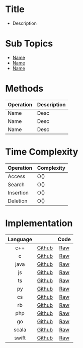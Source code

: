 # Title
* Description

<!-- Remove this if there aren't any valid sub topics -->
# Sub Topics
* [Name](Relative_path/)
* [Name](Relative_path/)
* [Name](Relative_path/)

<!-- For Data Structures Only -->
# Methods

| Operation | Description
|:--|:--
| Name | Desc
| Name | Desc
| Name | Desc

# Time Complexity

| Operation | Complexity
|:--|:--
|Access | O() 
|Search | O() 
|Insertion | O() 
|Deletion | O() 

# Implementation

| Language |  | Code
|:--: |:--: |:--:
| c++ | [Github](https://github.com/ahampriyanshu/algo_ds_101/blob/main/folder/subfolder/filename.ext) | [Raw](filename.cpp)
| c | [Github](https://github.com/ahampriyanshu/algo_ds_101/blob/main/folder/subfolder/filename.ext) | [Raw](filename.c)
| java | [Github](https://github.com/ahampriyanshu/algo_ds_101/blob/main/folder/subfolder/filename.ext) | [Raw](filename.java)
| js | [Github](https://github.com/ahampriyanshu/algo_ds_101/blob/main/folder/subfolder/filename.ext) | [Raw](filename.js)
| ts | [Github](https://github.com/ahampriyanshu/algo_ds_101/blob/main/folder/subfolder/filename.ext) | [Raw](filename.ts)
| py | [Github](https://github.com/ahampriyanshu/algo_ds_101/blob/main/folder/subfolder/filename.ext) | [Raw](filename.py)
| cs | [Github](https://github.com/ahampriyanshu/algo_ds_101/blob/main/folder/subfolder/filename.ext) | [Raw](filename.cs)
| rb | [Github](https://github.com/ahampriyanshu/algo_ds_101/blob/main/folder/subfolder/filename.ext) | [Raw](filename.rb)
| php | [Github](https://github.com/ahampriyanshu/algo_ds_101/blob/main/folder/subfolder/filename.ext) | [Raw](filename.php)
| go | [Github](https://github.com/ahampriyanshu/algo_ds_101/blob/main/folder/subfolder/filename.ext) | [Raw](filename.go)
| scala | [Github](https://github.com/ahampriyanshu/algo_ds_101/blob/main/folder/subfolder/filename.ext) | [Raw](filename.scala)
| swift | [Github](https://github.com/ahampriyanshu/algo_ds_101/blob/main/folder/subfolder/filename.ext) | [Raw](filename.swift)